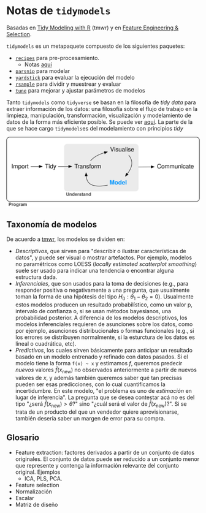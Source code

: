# Notas de `tidymodels`

Basadas en [Tidy Modeling with R](6) (tmwr) y en [Feature Engineering & Selection](https://bookdown.org/max/FES/).


`tidymodels` es un metapaquete compuesto de los siguientes paquetes:

- [`recipes`](https://recipes.tidymodels.org/) para pre-procesamiento.
  - Notas [aquí](recipes.pdf)
- [`parsnip`](https://parsnip.tidymodels.org/) para modelar
- [`yardstick`](https://yardstick.tidymodels.org/) para evaluar la ejecución del modelo
- [`rsample`](https://rsample.tidymodels.org/) para dividir y muestrear y evaluar
- [`tune`](https://tune.tidymodels.org/) para mejorar y ajustar parámetros de modelos

Tanto `tidymodels` como `tidyverse` se basan en la filosofía de *tidy data* para extraer información de los datos: una filosofía sobre el flujo de trabajo en la limpieza, manipulación, transformación, visualización y modelamiento de datos de la forma más eficiente posible. Se puede ver [aquí](https://www.jstatsoft.org/article/view/v059i10). La parte de la que se hace cargo `tidymodels`es del modelamiento con principios *tidy*

<p align="center">
  <img src="imgs/data-science-model.svg" />
</p>

## Taxonomía de modelos

De acuerdo a [tmwr](https://www.tmwr.org/software-modeling.html#software-modeling), los modelos se dividen en:

- *Descriptivos*, que sirven para "describir o ilustrar características de datos", y puede ser visual o mostrar artefactos. Por ejemplo, modelos no paramétricos como LOESS (*locally estimated scatterplot smoothing*) suele ser usado para indicar una tendencia o encontrar alguna estructura dada.
- *Inferenciales*, que son usados para la toma de decisiones (e.g., para responder positiva o negativamente a una pregunta, que usualmente toman la forma de una hipótesis del tipo $H_0: \theta_1 - \theta_2 = 0$). Usualmente estos modelos producen un resultado probabilístico, como un valor p, intervalo de confianza o, si se usan métodos bayesianos, una probabilidad posterior. A diferencia de los modelos descriptivos, los modelos inferenciales requieren de asunciones sobre los datos, como por ejemplo, asunciones distribucionales o formas funcionales (e.g., si los errores se distribuyen normalmente, si la esturctura de los datos es lineal o cuadrática, etc).
- *Predictivos*, los cuales sirven básicamente para anticipar un resultado basado en un modelo entrenado y refinado con datos pasados. Si el modelo tiene la forma `f(x) ~ x` y estimamos $f$, queremos predecir *nuevos* valores $\hat f(x_{\text{new}})$ no observados anteriormente a partir de nuevos valores de $x$, y además también queremos saber qué tan precisas pueden ser esas predicciones, con lo cual cuantificamos la incertidumbre. En este modelo, "el problema es uno de *estimación* en lugar de inferencia". La pregunta que se desea contestar acá no es del tipo "¿será $\hat f(x_{\text{new}}) > \theta$?" sino "¿cuál será el valor de $\hat f(x_{\text{new}})$?". Si se trata de un producto del que un vendedor quiere aprovisionarse, también desería saber un margen de error para su compra.

## Glosario

- Feature extraction: factores derivados a partir de un conjunto de datos originales. El conjunto de datos puede ser reducido a un conjunto menor que represente y contenga la información relevante del conjunto original. Ejemplos
  - ICA, PLS, PCA.
- Feature selection
- Normalización
- Escalar
- Matriz de diseño